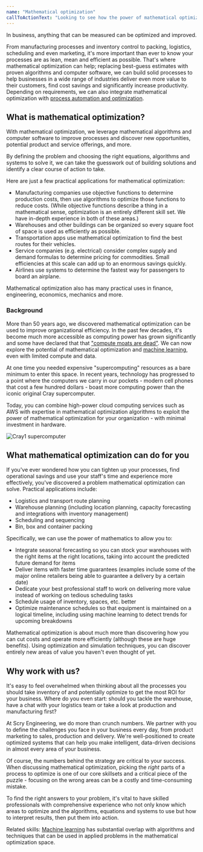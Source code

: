 ```yaml
---
name: "Mathematical optimization"
callToActionText: "Looking to see how the power of mathematical optimization can increase efficiency, reduce waste and improve profitability? We would be happy to talk about how mathematical optimization could be utilized by your organization."
---
```


In business, anything that can be measured can be optimized and improved. 

From manufacturing processes and inventory control to packing, logistics, scheduling and even marketing, it's more important than ever to know your processes are as lean, mean and efficient as possible. That's where mathematical optimization can help; replacing best-guess estimates with proven algorithms and computer software, we can build solid processes to help businesses in a wide range of industries deliver even more value to their customers, find cost savings and significantly increase productivity. Depending on requirements, we can also integrate mathematical optimization with [process automation and optimization](/services/process-automation-and-optimization/).



## What is mathematical optimization?

With mathematical optimization, we leverage mathematical algorithms and computer software to improve processes and discover new opportunities, potential product and service offerings, and more.

By defining the problem and choosing the right equations, algorithms and systems to solve it, we can take the guesswork out of building solutions and identify a clear course of action to take.

Here are just a few practical applications for mathematical optimization:

- Manufacturing companies use objective functions to determine production costs, then use algorithms to optimize those functions to reduce costs. (While objective functions describe a thing in a mathematical sense, optimization is an entirely different skill set. We have in-depth experience in both of these areas.)
- Warehouses and other buildings can be organized so every square foot of space is used as efficiently as possible.
- Transportation apps use mathematical optimization to find the best routes for their vehicles.
- Service companies (e.g. electrical) consider complex supply and demand formulas to determine pricing for commodities. Small efficiencies at this scale can add up to an enormous savings quickly.
- Airlines use systems to determine the fastest way for passengers to board an airplane. 

Mathematical optimization also has many practical uses in finance, engineering, economics, mechanics and more. 

### Background

More than 50 years ago, we discovered mathematical optimization can be used to improve organizational efficiency. In the past few decades, it's become much more accessible as computing power has grown significantly and some have declared that that ["compute moats are dead"](https://smerity.com/articles/2018/limited_compute.html). We can now explore the potential of mathematical optimization and [machine learning](/services/machine-learning), even with limited compute and data. 

At one time you needed expensive "supercomputing" resources as a bare minimum to enter this space. In recent years, technology has progressed to a point where the computers we carry in our pockets - modern cell phones that cost a few hundred dollars - boast more computing power than the iconic original Cray supercomputer. 

Today, you can combine high-power cloud computing services such as AWS with expertise in mathematical optimization algorithms to exploit the power of mathematical optimization for your organization - with minimal investment in hardware.

![Cray1 supercomputer](https://upload.wikimedia.org/wikipedia/commons/thumb/9/96/Cray-1_%281%29.jpg/480px-Cray-1_%281%29.jpg)



## What mathematical optimization can do for you

If you've ever wondered how you can tighten up your processes, find operational savings and use your staff's time and experience more effectively, you've discovered a problem mathematical optimization can solve. Practical applications include:

- Logistics and transport route planning
- Warehouse planning (including location planning, capacity forecasting and integrations with inventory management)
- Scheduling and sequencing
- Bin, box and container packing

Specifically, we can use the power of mathematics to allow you to:

- Integrate seasonal forecasting so you can stock your warehouses with the right items at the right locations, taking into account the predicted future demand for items
- Deliver items with faster time guarantees (examples include some of the major online retailers being able to guarantee a delivery by a certain date)
- Dedicate your best professional staff to work on delivering more value instead of working on tedious scheduling tasks 
- Schedule usage of inventory, spaces, etc. better 
- Optimize maintenance schedules so that equipment is maintained on a logical timeline, including using machine learning to detect trends for upcoming breakdowns 

Mathematical optimization is about much more than discovering how you can cut costs and operate more efficiently (although these are huge benefits). Using optimization and simulation techniques, you can discover entirely new areas of value you haven't even thought of yet.



## Why work with us?

It's easy to feel overwhelmed when thinking about all the processes you should take inventory of and potentially optimize to get the most ROI for your business. Where do you even start: should you tackle the warehouse, have a chat with your logistics team or take a look at production and manufacturing first? 

At Scry Engineering, we do more than crunch numbers. We partner with you to define the challenges you face in your business every day, from product marketing to sales, production and delivery. We're well-positioned to create optimized systems that can help you make intelligent, data-driven decisions in almost every area of your business.

Of course, the numbers behind the strategy are critical to your success. When discussing mathematical optimization, picking the *right* parts of a process to optimize is one of our core skillsets and a critical piece of the puzzle - focusing on the wrong areas can be a costly and time-consuming mistake.

To find the right answers to your problem, it's vital to have skilled professionals with comprehensive experience who not only know which areas to optimize and the algorithms, equations and systems to use but how to interpret results, then put them into action.  



Related skills: [Machine learning](/services/machine-learning/) has substantial overlap with algorithms and techniques that can be used in applied problems in the mathematical optimization space.

